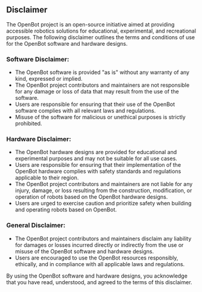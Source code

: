 ## Disclaimer

The OpenBot project is an open-source initiative aimed at providing accessible robotics solutions for educational, experimental, and recreational purposes. The following disclaimer outlines the terms and conditions of use for the OpenBot software and hardware designs.

### Software Disclaimer:
- The OpenBot software is provided "as is" without any warranty of any kind, expressed or implied.
- The OpenBot project contributors and maintainers are not responsible for any damage or loss of data that may result from the use of the software.
- Users are responsible for ensuring that their use of the OpenBot software complies with all relevant laws and regulations.
- Misuse of the software for malicious or unethical purposes is strictly prohibited.

### Hardware Disclaimer:
- The OpenBot hardware designs are provided for educational and experimental purposes and may not be suitable for all use cases.
- Users are responsible for ensuring that their implementation of the OpenBot hardware complies with safety standards and regulations applicable to their region.
- The OpenBot project contributors and maintainers are not liable for any injury, damage, or loss resulting from the construction, modification, or operation of robots based on the OpenBot hardware designs.
- Users are urged to exercise caution and prioritize safety when building and operating robots based on OpenBot.

### General Disclaimer:
- The OpenBot project contributors and maintainers disclaim any liability for damages or losses incurred directly or indirectly from the use or misuse of the OpenBot software and hardware designs.
- Users are encouraged to use the OpenBot resources responsibly, ethically, and in compliance with all applicable laws and regulations.

By using the OpenBot software and hardware designs, you acknowledge that you have read, understood, and agreed to the terms of this disclaimer.
